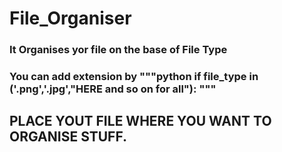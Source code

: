# File_Organiser

### It Organises yor file on the base of File Type 

### You can add extension by """python if file_type in ('.png','.jpg',"HERE and so on for all"): """

## PLACE YOUT FILE WHERE YOU WANT TO ORGANISE STUFF.
